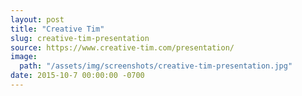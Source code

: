 ```yaml
---
layout: post
title: "Creative Tim"
slug: creative-tim-presentation
source: https://www.creative-tim.com/presentation/
image:
  path: "/assets/img/screenshots/creative-tim-presentation.jpg"
date: 2015-10-7 00:00:00 -0700
---
```

